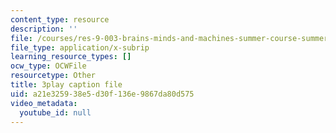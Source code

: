 ```yaml
---
content_type: resource
description: ''
file: /courses/res-9-003-brains-minds-and-machines-summer-course-summer-2015/a21e325938e5d30f136e9867da80d575_hRAlCx8Xd0Q.srt
file_type: application/x-subrip
learning_resource_types: []
ocw_type: OCWFile
resourcetype: Other
title: 3play caption file
uid: a21e3259-38e5-d30f-136e-9867da80d575
video_metadata:
  youtube_id: null
---
```

